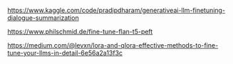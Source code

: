 https://www.kaggle.com/code/pradipdharam/generativeai-llm-finetuning-dialogue-summarization

https://www.philschmid.de/fine-tune-flan-t5-peft

https://medium.com/@levxn/lora-and-qlora-effective-methods-to-fine-tune-your-llms-in-detail-6e56a2a13f3c


